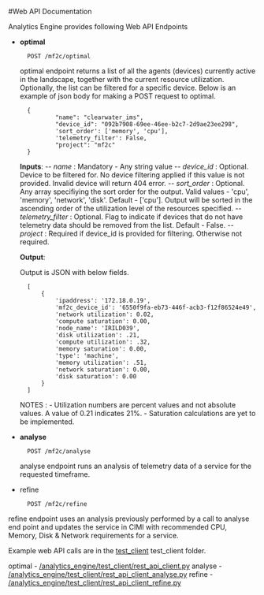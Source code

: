 #Web API Documentation

Analytics Engine provides following Web API Endpoints

- **optimal**

		POST /mf2c/optimal

	optimal endpoint returns a list of all the agents (devices) currently active in the landscape, together with the current resource utilization. Optionally, the list can be filtered for a specific device. Below is an example of json body for making a POST request to optimal.
	
		{
			    "name": "clearwater_ims",
			    "device_id": "092b7908-69ee-46ee-b2c7-2d9ae23ee298", 
			    'sort_order': ['memory', 'cpu'], 
			    'telemetry_filter': False, 
			    "project": "mf2c"
		}  

	**Inputs**:
	-- *name* : Mandatory - Any string value
	-- *device_id* : Optional. Device to be filtered for. No device filtering applied if this value is not provided. Invalid device will return 404 error.
	-- *sort_order* : Optional. Any array specifiying the sort order for the output. Valid values - 'cpu', 'memory', 'network', 'disk'. Default - ['cpu']. Output will be sorted in the ascending order of the utilization level of the resources specified.
	-- *telemetry_filter* : Optional. Flag to indicate if devices that do not have telemetry data should be removed from the list.  Default - False. 
	-- *project* : Required if device_id is provided for filtering. Otherwise not required.


	**Output**:
	
	Output is JSON with below fields.
	
		[
			{
				'ipaddress': '172.18.0.19', 
				'mf2c_device_id': '6550f9fa-eb73-446f-acb3-f12f86524e49', 
				'network utilization': 0.02, 
				'compute saturation': 0.00, 
				'node_name': 'IRILD039', 
				'disk utilization': .21, 
				'compute utilization': .32, 
				'memory saturation': 0.00, 
				'type': 'machine', 
				'memory utilization': .51, 
				'network saturation': 0.00, 
				'disk saturation': 0.00
			}
		]

	NOTES : 
		- Utilization numbers are percent values and not absolute values. A value of 0.21 indicates 21%.
		- Saturation calculations are yet to be implemented.

- **analyse**

		POST /mf2c/analyse

	analyse endpoint runs an analysis of telemetry data of a service for the requested timeframe. 


- refine

		POST /mf2c/refine

refine endpoint uses an analysis previously performed by a call to analyse end point and updates the service in CIMI with recommended CPU, Memory, Disk & Network requirements for a service. 

Example web API calls are in the [test_client](../../../../test_client) test_client folder.

optimal - [/analytics_engine/test_client/rest_api_client.py](/analytics_engine/test_client/rest_api_client.py)
analyse - [/analytics_engine/test_client/rest_api_client_analyse.py](/analytics_engine/test_client/rest_api_client_analyse.py)
refine - [/analytics_engine/test_client/rest_api_client_refine.py](/analytics_engine/test_client/rest_api_client_refine.py)


